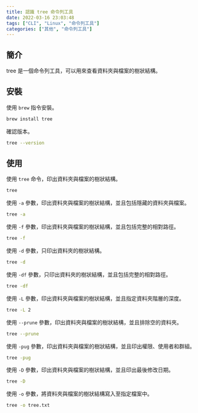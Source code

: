 ```yaml
---
title: 認識 tree 命令列工具
date: 2022-03-16 23:03:48
tags: ["CLI", "Linux", "命令列工具"]
categories: ["其他", "命令列工具"]
---
```


## 簡介

tree 是一個命令列工具，可以用來查看資料夾與檔案的樹狀結構。

## 安裝

使用 `brew` 指令安裝。

```bash
brew install tree
```

確認版本。

```bash
tree --version
```

## 使用

使用 `tree` 命令，印出資料夾與檔案的樹狀結構。

```bash
tree
```

使用 `-a` 參數，印出資料夾與檔案的樹狀結構，並且包括隱藏的資料夾與檔案。

```bash
tree -a
```

使用 `-f` 參數，印出資料夾與檔案的樹狀結構，並且包括完整的相對路徑。

```bash
tree -f
```

使用 `-d` 參數，只印出資料夾的樹狀結構。

```bash
tree -d
```

使用 `-df` 參數，只印出資料夾的樹狀結構，並且包括完整的相對路徑。

```bash
tree -df
```

使用 `-L` 參數，印出資料夾與檔案的樹狀結構，並且指定資料夾階層的深度。

```bash
tree -L 2
```

使用 `--prune` 參數，印出資料夾與檔案的樹狀結構，並且排除空的資料夾。

```bash
tree --prune
```

使用 `-pug` 參數，印出資料夾與檔案的樹狀結構，並且印出權限、使用者和群組。

```bash
tree -pug
```

使用 `-D` 參數，印出資料夾與檔案的樹狀結構，並且印出最後修改日期。

```bash
tree -D
```

使用 `-o` 參數，將資料夾與檔案的樹狀結構寫入至指定檔案中。

```bash
tree -o tree.txt
```
